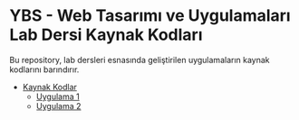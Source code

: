 # YBS - Web Tasarımı ve Uygulamaları Lab Dersi Kaynak Kodları

Bu repository, lab dersleri esnasında geliştirilen uygulamaların kaynak kodlarını barındırır.

* [Kaynak Kodlar](https://github.com/topkapiCSE/ybsWeb)
    * [Uygulama 1](https://github.com/topkapiCSE/ybsWeb/tree/master/Uygulama1)
    * [Uygulama 2](https://github.com/topkapiCSE/ybsWeb/tree/master/Uygulama2)
